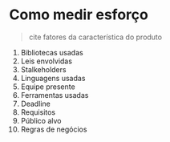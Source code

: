 # Como medir esforço
> cite fatores da característica do produto

1. Bibliotecas usadas
2. Leis envolvidas
3. Stalkeholders
4. Linguagens usadas
5. Equipe presente
6. Ferramentas usadas
7. Deadline
8. Requisitos
9. Público alvo
10. Regras de negócios